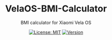 <div align="center">
  <h1>VelaOS-BMI-Calculator</h1>
  
  BMI calculator for Xiaomi Vela OS

  [![License: MIT](https://img.shields.io/badge/License-MIT-yellow.svg)](#)
  [![Version](https://img.shields.io/badge/version-0.4.9-blue.svg)](#)
</div>
